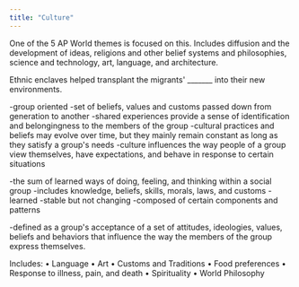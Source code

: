 ```yaml
---
title: "Culture"
---
```

One of the 5 AP World themes is focused on this. Includes diffusion and the development of ideas, religions and other belief systems and philosophies, science and technology, art, language, and architecture.

Ethnic enclaves helped transplant the migrants' _______ into their new environments.

-group oriented
-set of beliefs, values and customs passed down from generation to another
-shared experiences provide a sense of identification and belongingness to the members of the group
-cultural practices and beliefs may evolve over time, but they mainly remain constant as long as they satisfy a group's needs
-culture influences the way people of a group view themselves, have expectations, and behave in response to certain situations

-the sum of learned ways of doing, feeling, and thinking within a social group
-includes knowledge, beliefs, skills, morals, laws, and customs
-learned
-stable but not changing
-composed of certain components and patterns

-defined as a group's acceptance of a set of attitudes, ideologies, values, beliefs and behaviors that influence the way the members of the group express themselves.

Includes:
&#8226; Language
&#8226; Art
&#8226; Customs and Traditions
&#8226; Food preferences
&#8226; Response to illness, pain, and death
&#8226; Spirituality
&#8226; World Philosophy

